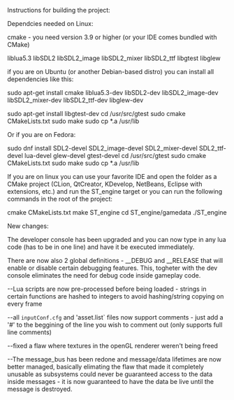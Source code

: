 
Instructions for building the project:

Dependcies needed on Linux:

cmake - you need version 3.9 or higher (or your IDE comes bundled with CMake)

liblua5.3
libSDL2
libSDL2_image
libSDL2_mixer
libSDL2_ttf
libgtest
libglew

if you are on Ubuntu (or another Debian-based distro) you can install all dependencies like this:

sudo apt-get install cmake liblua5.3-dev libSDL2-dev libSDL2_image-dev libSDL2_mixer-dev libSDL2_ttf-dev libglew-dev

sudo apt-get install libgtest-dev
cd /usr/src/gtest
sudo cmake CMakeLists.txt
sudo make
sudo cp *.a /usr/lib

Or if you are on Fedora:

sudo dnf install SDL2-devel SDL2_image-devel SDL2_mixer-devel SDL2_ttf-devel lua-devel glew-devel gtest-devel
cd /usr/src/gtest
sudo cmake CMakeLists.txt
sudo make
sudo cp *.a /usr/lib


If you are on linux you can use your favorite IDE and open the folder as a CMake project
(CLion, QtCreator, KDevelop, NetBeans, Eclipse with extensions, etc.) and run the ST_engine target or you can run the following commands in the root of the project:

cmake CMakeLists.txt
make ST_engine
cd ST_engine/gamedata
./ST_engine

New changes:

The developer console has been upgraded and you can now type in any lua code (has to be in one line) and have it be
executed immediately.

There are now also 2 global definitions - __DEBUG and __RELEASE that will enable or disable certain debugging features. This, togheter with the dev console eliminates the need for debug code inside gameplay code.

--Lua scripts are now pre-processed before being loaded - strings in certain functions are hashed to integers to avoid hashing/string copying on every frame

--all `inputConf.cfg` and 'asset.list` files now support comments - 
just add a '#' to the beggining of the line you wish to comment out (only supports full line comments)

--fixed a flaw where textures in the openGL renderer weren't being freed

--The message_bus has been redone and message/data lifetimes are now better managed,
basically elimating the flaw that made it completely unusable as subsystems could never be guaranteed access to the data inside messages - it is now guaranteed to have the data be live until the message is destroyed.
